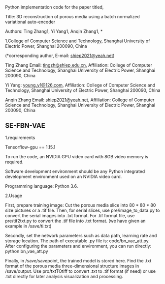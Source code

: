 Python implementation code for the paper titled,

Title: 3D reconstruction of porous media using a batch normalized variational auto-encoder

Authors: Ting Zhang1, Yi Yang1, Anqin Zhang1, *

1.College of Computer Science and Technology, Shanghai University of Electric Power, Shanghai 200090, China

(*corresponding author, E-mail: shiep2021@yeah.net)

Ting Zhang Email: tingzh@shiep.edu.cn, Affiliation: College of Computer Science and Technology, Shanghai University of Electric Power, Shanghai 200090, China

Yi Yang: young_y1@126.com, Affiliation: College of Computer Science and Technology, Shanghai University of Electric Power, Shanghai 200090, China

Anqin Zhang Email: shiep2021@yeah.net, Affiliation: College of Computer Science and Technology, Shanghai University of Electric Power, Shanghai 200090, China


## SE-FBN-VAE
1.requirements

Tensorflow-gpu == 1.15.1

To run the code, an NVIDIA  GPU video card with 8GB video memory is required.

Software development environment should be any Python integrated development environment used on an NVIDIA video card.

Programming language: Python 3.6.


2.Usage

First, prepare training image: Cut the porous media slice into 80 * 80 * 80 size pictures or a .tif file. Then, for serial slices, use pre/image_to_data.py to convert the serial images into .txt format. For .tif format file, use pre/tif2txt.py to convert the .tif file into .txt format. (we have given an example in /save/ti.txt)

Secondly, set the network parameters such as data path, learning rate and storage location. The path of executable .py file  is: code/bn_vae_att.py. After configuring the parameters and environment, you can run directly: python bn_vae_att.py

Finally, in /save/savepoint, the trained model is stored here. Find the  .txt format of the porous media three-dimensional structure images in /save/output. Use pro/txtTOtiff to convert .txt to .tif format (if need) or use .txt directly for later analysis visualization and processing.
